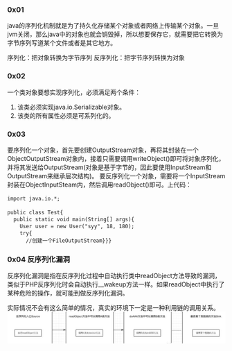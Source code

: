 ### 0x01

java的序列化机制就是为了持久化存储某个对象或者网络上传输某个对象。一旦jvm关闭，那么java中的对象也就会销毁掉，所以想要保存它，就需要把它转换为字节序列写道某个文件或者是其它地方。

序列化：把对象转换为字节序列
反序列化：把字节序列转换为对象

### 0x02

一个类对象要想实现序列化，必须满足两个条件：
1. 该类必须实现java.io.Serializable对象。
2. 该类的所有属性必须是可系列化的。

### 0x03

要序列化一个对象，首先要创建OutputStream对象，再将其封装在一个ObjectOutputStream对象内，接着只需要调用writeObject()即可将对象序列化，并将其发送给OutputStream(对象是基于字节的，因此要使用InputStream和OutputStream来继承层次结构)。
要反序列化一个对象，需要将一个InputStream封装在ObjectInputSteam内，然后调用readObject()即可。上代码：

```
import java.io.*;

public class Test{
  public static void main(String[] args){
    User user = new User("syy", 18, 180);
    try{
      //创建一个FileOutputStream}}}
```
### 0x04 反序列化漏洞
反序列化漏洞是指在反序列化过程中自动执行类中readObject方法导致的漏洞，类似于PHP反序列化时会自动执行__wakeup方法一样。如果readObject中执行了某种危险的操作，就可能到做反序列化漏洞。

实际情况不会有这么简单的情况，真实的环境下一定是一种利用链的调用关系。
![](https://github.com/sunyyer/Java-security/blob/23d75db16555fb7960573d2291c736406720f40b/Asstes/picture/java1.jpg)
